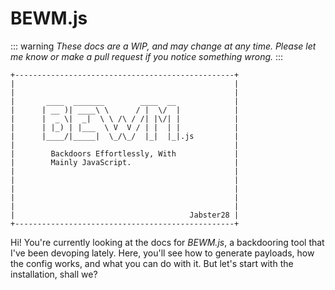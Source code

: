 # BEWM.js

::: warning
*These docs are a WIP, and may change at any time. Please let me know or make a pull request if you notice something wrong.*
:::

```
+-------------------------------------------------+
|                                                 |
|                                                 |
|       ____  _______        ____  __             |
|      | __ )| ____\ \      / |  \/  |            |
|      |  _ \|  _|  \ \ /\ / /| |\/| |            |
|      | |_) | |___  \ V  V / | |  | |            |
|      |____/|_____|  \_/\_/  |_|  |_|.js         |
|                                                 |
|        Backdoors Effortlessly, With             |
|        Mainly JavaScript.                       |
|                                                 |
|                                                 |
|                                                 |
|                                                 |
|                                                 |
|                                       Jabster28 |
+-------------------------------------------------+
```

Hi! You're currently looking at the docs for *BEWM.js*, a backdooring tool that I've been devoping lately. Here, you'll see how to generate payloads, how the config works, and what you can do with it. But let's start with the installation, shall we? 